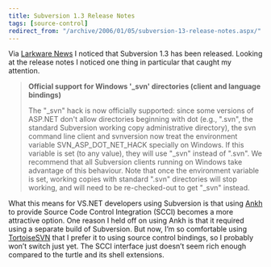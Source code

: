 ```yaml
---
title: Subversion 1.3 Release Notes
tags: [source-control]
redirect_from: "/archive/2006/01/05/subversion-13-release-notes.aspx/"
---
```


Via [Larkware News](http://www.larkware.com/dg4/TheDailyGrind792.html) I
noticed that Subversion 1.3 has been released. Looking at the release
notes I noticed one thing in particular that caught my attention.

> **Official support for Windows '\_svn' directories (client and
> language bindings)**
>
> The "\_svn" hack is now officially supported: since some versions of
> ASP.NET don't allow directories beginning with dot (e.g., ".svn", the
> standard Subversion working copy administrative directory), the svn
> command line client and svnversion now treat the environment variable
> SVN\_ASP\_DOT\_NET\_HACK specially on Windows. If this variable is set
> (to any value), they will use "\_svn" instead of ".svn". We recommend
> that all Subversion clients running on Windows take advantage of this
> behaviour. Note that once the environment variable is set, working
> copies with standard ".svn" directories will stop working, and will
> need to be re-checked-out to get "\_svn" instead.

What this means for VS.NET developers using Subversion is that using
[Ankh](http://ankhsvn.tigris.org/) to provide Source Code Control
Integration (SCCI) becomes a more attractive option. One reason I held
off on using Ankh is that it required using a separate build of
Subversion. But now, I’m so comfortable using
[TortoiseSVN](http://tortoisesvn.tigris.org/ "Tortoise SVN") that I
prefer it to using source control bindings, so I probably won’t switch
just yet. The SCCI interface just doesn’t seem rich enough compared to
the turtle and its shell extensions.

